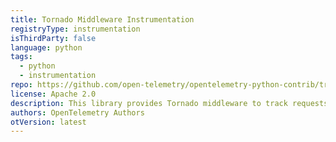 ```yaml
---
title: Tornado Middleware Instrumentation
registryType: instrumentation
isThirdParty: false
language: python
tags:
  - python
  - instrumentation
repo: https://github.com/open-telemetry/opentelemetry-python-contrib/tree/main/instrumentation/opentelemetry-instrumentation-tornado
license: Apache 2.0
description: This library provides Tornado middleware to track requests timing through OpenTelemetry.
authors: OpenTelemetry Authors
otVersion: latest
---
```

